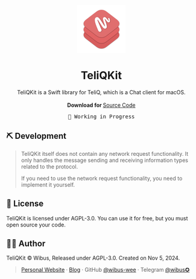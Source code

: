 <p align="center">
  <p align="center">
    <img src="./TeliQKit/Assets.xcassets/KitIcon.imageset/KitIcon.png" alt="Preview" width="128" />
  </p>
	<h1 align="center"><b>TeliQKit</b></h1>
	<p align="center">
		TeliQKit is a Swift library for TeliQ, which is a Chat client for macOS.
    <br />
    <br />
    <b>Download for </b>
		<a href="https://github.com/Teli-Q/TeliQKit/archive/refs/heads/main.zip">Source Code</a>
    <br />
  </p>
</p>

<pre align="center">
🧪 Working in Progress
</pre>

## ⛏️ Development

> TeliQKit itself does not contain any network request functionality. It only handles the message sending and receiving information types related to the protocol. 
> 
> If you need to use the network request functionality, you need to implement it yourself.

## 📄 License

TeliQKit is licensed under AGPL-3.0. You can use it for free, but you must open source your code.

## 🧑‍⚖️ Author

TeliQKit © Wibus, Released under AGPL-3.0. Created on Nov 5, 2024.

> [Personal Website](http://wibus.ren/) · [Blog](https://blog.wibus.ren/) · GitHub [@wibus-wee](https://github.com/wibus-wee/) · Telegram [@wibus✪](https://t.me/wibus_wee)